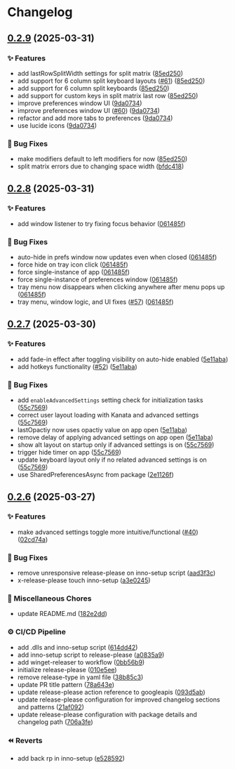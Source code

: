 # Changelog

## [0.2.9](https://github.com/conventoangelo/OverKeys/compare/v0.2.8...v0.2.9) (2025-03-31)


### ✨ Features

* add lastRowSplitWidth settings for split matrix ([85ed250](https://github.com/conventoangelo/OverKeys/commit/85ed2506a04803ec99b8636adf772c4455a67418))
* add support for 6 column split keyboard layouts ([#61](https://github.com/conventoangelo/OverKeys/issues/61)) ([85ed250](https://github.com/conventoangelo/OverKeys/commit/85ed2506a04803ec99b8636adf772c4455a67418))
* add support for 6 column split keyboards ([85ed250](https://github.com/conventoangelo/OverKeys/commit/85ed2506a04803ec99b8636adf772c4455a67418))
* add support for custom keys in split matrix last row ([85ed250](https://github.com/conventoangelo/OverKeys/commit/85ed2506a04803ec99b8636adf772c4455a67418))
* improve preferences window UI ([9da0734](https://github.com/conventoangelo/OverKeys/commit/9da0734189d70b9cf8fe4ad36fb6ac2cf7bb46bf))
* improve preferences window UI ([#60](https://github.com/conventoangelo/OverKeys/issues/60)) ([9da0734](https://github.com/conventoangelo/OverKeys/commit/9da0734189d70b9cf8fe4ad36fb6ac2cf7bb46bf))
* refactor and add more tabs to preferences ([9da0734](https://github.com/conventoangelo/OverKeys/commit/9da0734189d70b9cf8fe4ad36fb6ac2cf7bb46bf))
* use lucide icons ([9da0734](https://github.com/conventoangelo/OverKeys/commit/9da0734189d70b9cf8fe4ad36fb6ac2cf7bb46bf))


### 🐛 Bug Fixes

* make modifiers default to left modifiers for now ([85ed250](https://github.com/conventoangelo/OverKeys/commit/85ed2506a04803ec99b8636adf772c4455a67418))
* split matrix errors due to changing space width ([bfdc418](https://github.com/conventoangelo/OverKeys/commit/bfdc41806b1096f5ce6f02bb7fa3144f37763d3f))

## [0.2.8](https://github.com/conventoangelo/OverKeys/compare/v0.2.7...v0.2.8) (2025-03-31)


### ✨ Features

* add window listener to try fixing focus behavior ([061485f](https://github.com/conventoangelo/OverKeys/commit/061485fcf862f4bc63402874261803bcd5336310))


### 🐛 Bug Fixes

* auto-hide in prefs window now updates even when closed ([061485f](https://github.com/conventoangelo/OverKeys/commit/061485fcf862f4bc63402874261803bcd5336310))
* force hide on tray icon click ([061485f](https://github.com/conventoangelo/OverKeys/commit/061485fcf862f4bc63402874261803bcd5336310))
* force single-instance of app ([061485f](https://github.com/conventoangelo/OverKeys/commit/061485fcf862f4bc63402874261803bcd5336310))
* force single-instance of preferences window ([061485f](https://github.com/conventoangelo/OverKeys/commit/061485fcf862f4bc63402874261803bcd5336310))
* tray menu now disappears when clicking anywhere after menu pops up ([061485f](https://github.com/conventoangelo/OverKeys/commit/061485fcf862f4bc63402874261803bcd5336310))
* tray menu, window logic, and UI fixes ([#57](https://github.com/conventoangelo/OverKeys/issues/57)) ([061485f](https://github.com/conventoangelo/OverKeys/commit/061485fcf862f4bc63402874261803bcd5336310))

## [0.2.7](https://github.com/conventoangelo/OverKeys/compare/v0.2.6...v0.2.7) (2025-03-30)


### ✨ Features

* add fade-in effect after toggling visibility on auto-hide enabled ([5e11aba](https://github.com/conventoangelo/OverKeys/commit/5e11aba5d152320f7f1140d4fc12f17b981f2a83))
* add hotkeys functionality ([#52](https://github.com/conventoangelo/OverKeys/issues/52)) ([5e11aba](https://github.com/conventoangelo/OverKeys/commit/5e11aba5d152320f7f1140d4fc12f17b981f2a83))


### 🐛 Bug Fixes

* add `enableAdvancedSettings` setting check for initialization tasks ([55c7569](https://github.com/conventoangelo/OverKeys/commit/55c75699add2103c90dffac1cc12bd2f57c5403f))
* correct user layout loading with Kanata and advanced settings ([55c7569](https://github.com/conventoangelo/OverKeys/commit/55c75699add2103c90dffac1cc12bd2f57c5403f))
* lastOpactiy now uses opactiy value on app open ([5e11aba](https://github.com/conventoangelo/OverKeys/commit/5e11aba5d152320f7f1140d4fc12f17b981f2a83))
* remove delay of applying advanced settings on app open ([5e11aba](https://github.com/conventoangelo/OverKeys/commit/5e11aba5d152320f7f1140d4fc12f17b981f2a83))
* show alt layout on startup only if advanced settings is on ([55c7569](https://github.com/conventoangelo/OverKeys/commit/55c75699add2103c90dffac1cc12bd2f57c5403f))
* trigger hide timer on app  ([55c7569](https://github.com/conventoangelo/OverKeys/commit/55c75699add2103c90dffac1cc12bd2f57c5403f))
* update keyboard layout only if no related advanced settings is on ([55c7569](https://github.com/conventoangelo/OverKeys/commit/55c75699add2103c90dffac1cc12bd2f57c5403f))
* use SharedPreferencesAsync from package ([2e1126f](https://github.com/conventoangelo/OverKeys/commit/2e1126fdd379dd47c9837c4cf7f495fcf1a61588))

## [0.2.6](https://github.com/conventoangelo/OverKeys/compare/v0.2.5...v0.2.6) (2025-03-27)


### ✨ Features

* make advanced settings toggle more intuitive/functional ([#40](https://github.com/conventoangelo/OverKeys/issues/40)) ([02cd74a](https://github.com/conventoangelo/OverKeys/commit/02cd74a532601f74df645e62227addf07906b175))


### 🐛 Bug Fixes

* remove unresponsive release-please on inno-setup script ([aad3f3c](https://github.com/conventoangelo/OverKeys/commit/aad3f3c52a6689a27173fe56d97a9fd88328c4d8))
* x-release-please touch inno-setup ([a3e0245](https://github.com/conventoangelo/OverKeys/commit/a3e0245b7c55e6fd07f2c434cfcdfd21cdffb758))


### 🧹 Miscellaneous Chores

* update README.md ([182e2dd](https://github.com/conventoangelo/OverKeys/commit/182e2ddf70c51cc88cb7a49e95c211657a39aedb))


### ⚙️ CI/CD Pipeline

* add .dlls and inno-setup script ([614dd42](https://github.com/conventoangelo/OverKeys/commit/614dd425b6a25accbfa68d6f8457570b981e91c8))
* add inno-setup script to release-please ([a0835a9](https://github.com/conventoangelo/OverKeys/commit/a0835a9a816f00183ac51ed17314db456131ab17))
* add winget-releaser to workflow ([0bb56b9](https://github.com/conventoangelo/OverKeys/commit/0bb56b94a613c78e45b6bfda6eef57db6f27b6a4))
* initialize release-please ([010e5ee](https://github.com/conventoangelo/OverKeys/commit/010e5ee9b9cc44d54386c185943e8a8bec9bd0a3))
* remove release-type in yaml file ([38b85c3](https://github.com/conventoangelo/OverKeys/commit/38b85c3d45b74b5a2973baa30b7570a94d96c8b7))
* update PR title pattern ([78a643e](https://github.com/conventoangelo/OverKeys/commit/78a643e5056a8071ec38ea5441b9da1481e738ca))
* update release-please action reference to googleapis ([093d5ab](https://github.com/conventoangelo/OverKeys/commit/093d5ab0995ace03a9aca808f3de74122b5c6ce2))
* update release-please configuration for improved changelog sections and patterns ([21af092](https://github.com/conventoangelo/OverKeys/commit/21af0920ec8968769a0f60e756283a2fc7e795dc))
* update release-please configuration with package details and changelog path ([706a3fe](https://github.com/conventoangelo/OverKeys/commit/706a3fe50e21c04df4a69024f4f9fc13cc3d17fd))


### ⏪ Reverts

* add back rp in inno-setup ([e528592](https://github.com/conventoangelo/OverKeys/commit/e528592c244d3acfded7aa8d50df4465ebde9a52))
